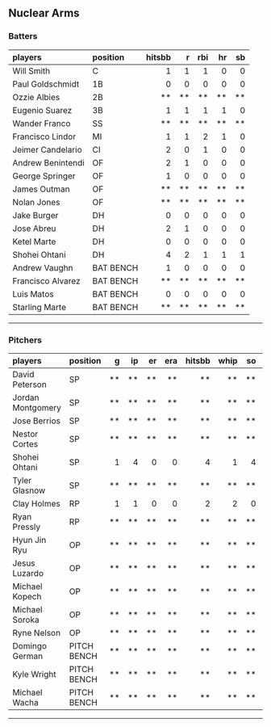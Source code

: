 ## Nuclear Arms

### Batters

 
|players           |position  | hitsbb|  r| rbi| hr| sb| 
|:-----------------|:---------|------:|--:|---:|--:|--:| 
|Will Smith        |C         |      1|  1|   1|  0|  0| 
|Paul Goldschmidt  |1B        |      0|  0|   0|  0|  0| 
|Ozzie Albies      |2B        |     **| **|  **| **| **| 
|Eugenio Suarez    |3B        |      1|  1|   1|  1|  0| 
|Wander Franco     |SS        |     **| **|  **| **| **| 
|Francisco Lindor  |MI        |      1|  1|   2|  1|  0| 
|Jeimer Candelario |CI        |      2|  0|   1|  0|  0| 
|Andrew Benintendi |OF        |      2|  1|   0|  0|  0| 
|George Springer   |OF        |      1|  0|   0|  0|  0| 
|James Outman      |OF        |     **| **|  **| **| **| 
|Nolan Jones       |OF        |     **| **|  **| **| **| 
|Jake Burger       |DH        |      0|  0|   0|  0|  0| 
|Jose Abreu        |DH        |      2|  1|   0|  0|  0| 
|Ketel Marte       |DH        |      0|  0|   0|  0|  0| 
|Shohei Ohtani     |DH        |      4|  2|   1|  1|  1| 
|Andrew Vaughn     |BAT BENCH |      1|  0|   0|  0|  0| 
|Francisco Alvarez |BAT BENCH |     **| **|  **| **| **| 
|Luis Matos        |BAT BENCH |      0|  0|   0|  0|  0| 
|Starling Marte    |BAT BENCH |     **| **|  **| **| **| 


* * *

### Pitchers

 
|players           |position    |  g| ip| er| era| hitsbb| whip| so|  w| sv| 
|:-----------------|:-----------|--:|--:|--:|---:|------:|----:|--:|--:|--:| 
|David Peterson    |SP          | **| **| **|  **|     **|   **| **| **| **| 
|Jordan Montgomery |SP          | **| **| **|  **|     **|   **| **| **| **| 
|Jose Berrios      |SP          | **| **| **|  **|     **|   **| **| **| **| 
|Nestor Cortes     |SP          | **| **| **|  **|     **|   **| **| **| **| 
|Shohei Ohtani     |SP          |  1|  4|  0|   0|      4|    1|  4|  0|  0| 
|Tyler Glasnow     |SP          | **| **| **|  **|     **|   **| **| **| **| 
|Clay Holmes       |RP          |  1|  1|  0|   0|      2|    2|  0|  0|  1| 
|Ryan Pressly      |RP          | **| **| **|  **|     **|   **| **| **| **| 
|Hyun Jin Ryu      |OP          | **| **| **|  **|     **|   **| **| **| **| 
|Jesus Luzardo     |OP          | **| **| **|  **|     **|   **| **| **| **| 
|Michael Kopech    |OP          | **| **| **|  **|     **|   **| **| **| **| 
|Michael Soroka    |OP          | **| **| **|  **|     **|   **| **| **| **| 
|Ryne Nelson       |OP          | **| **| **|  **|     **|   **| **| **| **| 
|Domingo German    |PITCH BENCH | **| **| **|  **|     **|   **| **| **| **| 
|Kyle Wright       |PITCH BENCH | **| **| **|  **|     **|   **| **| **| **| 
|Michael Wacha     |PITCH BENCH | **| **| **|  **|     **|   **| **| **| **| 


* * *


